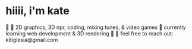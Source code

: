 <h1>hiiii, i'm kate </h1>
🍒 
   🍇 2D graphics, 3D npr, coding, mixing tunes, & video games
        🍉 currently learning web development & 3D rendering
             🍊 
💌 feel free to reach out: k8iglesia@gmail.com

<!---
k8iglesia/k8iglesia is a ✨ special ✨ repository because its `README.md` (this file) appears on your GitHub profile.
You can click the Preview link to take a look at your changes.
--->
